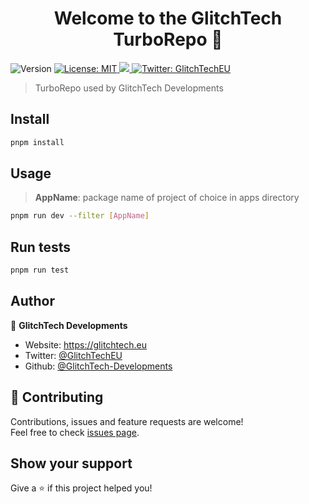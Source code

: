 <h1 align="center">Welcome to the GlitchTech TurboRepo 👋</h1>
<p>
  <img alt="Version" src="https://img.shields.io/badge/version-0.0.2-blue.svg?cacheSeconds=2592000" />
  <a href="https://raw.githubusercontent.com/GlitchTech-Developments/GlitchTechMono/main/LICENCE" target="_blank">
    <img alt="License: MIT" src="https://img.shields.io/badge/License-MIT-yellow.svg" />
  </a>
  <a href="https://github.com/GlitchTech-Developments/GlitchTechMono/actions/workflows/workspace-ci.yml">
    <img src="https://github.com/GlitchTech-Developments/GlitchTechMono/actions/workflows/workspace-ci.yml/badge.svg?branch=main"/>
  </a>
  <a href="https://twitter.com/GlitchTechEU" target="_blank">
    <img alt="Twitter: GlitchTechEU" src="https://img.shields.io/twitter/follow/GlitchTechEU.svg?style=social" />
  </a>
</p>

> TurboRepo used by GlitchTech Developments

## Install

```sh
pnpm install
```

## Usage

> **AppName**: package name of project of choice in apps directory

```sh
pnpm run dev --filter [AppName]
```

## Run tests

```sh
pnpm run test
```

## Author

👤 **GlitchTech Developments**

- Website: https://glitchtech.eu
- Twitter: [@GlitchTechEU](https://twitter.com/GlitchTechEU)
- Github: [@GlitchTech-Developments](https://github.com/GlitchTech-Developments)

## 🤝 Contributing

Contributions, issues and feature requests are welcome!<br />Feel free to check [issues page](https://github.com/GlitchTech-Developments/GlitchTechMono/issues).

## Show your support

Give a ⭐️ if this project helped you!

